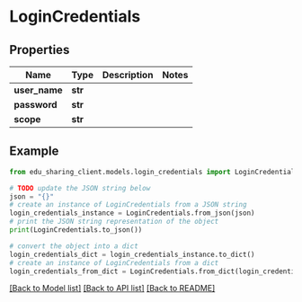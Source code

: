 # LoginCredentials


## Properties

Name | Type | Description | Notes
------------ | ------------- | ------------- | -------------
**user_name** | **str** |  | 
**password** | **str** |  | 
**scope** | **str** |  | 

## Example

```python
from edu_sharing_client.models.login_credentials import LoginCredentials

# TODO update the JSON string below
json = "{}"
# create an instance of LoginCredentials from a JSON string
login_credentials_instance = LoginCredentials.from_json(json)
# print the JSON string representation of the object
print(LoginCredentials.to_json())

# convert the object into a dict
login_credentials_dict = login_credentials_instance.to_dict()
# create an instance of LoginCredentials from a dict
login_credentials_from_dict = LoginCredentials.from_dict(login_credentials_dict)
```
[[Back to Model list]](../README.md#documentation-for-models) [[Back to API list]](../README.md#documentation-for-api-endpoints) [[Back to README]](../README.md)


